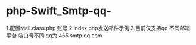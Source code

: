# php-Swift_Smtp-qq-

1.配置Mail.class.php 账号
2.index.php发送邮件示例
3.目前仅支持qq 不同邮箱平台 端口号不同 qq为 465 smtp.qq.com
